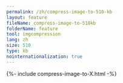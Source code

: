 ```yaml
---
permalink: /zh/compress-image-to-510-kb
layout: feature
fileName: compress-image-to-510kb
folderName: feature
tool: imgcompression
lang: zh
size: 510
type: kb
nointernationalization: true
---
```

{%- include compress-image-to-X.html -%}       
